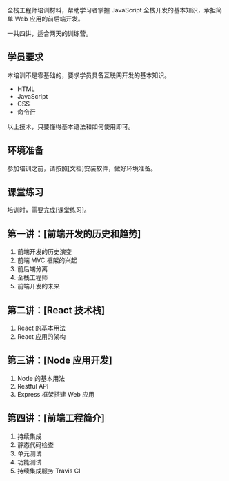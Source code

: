 全栈工程师培训材料，帮助学习者掌握 JavaScript 全栈开发的基本知识，承担简单 Web 应用的前后端开发。

一共四讲，适合两天的训练营。

## 学员要求

本培训不是零基础的，要求学员具备互联网开发的基本知识。

- HTML
- JavaScript
- CSS
- 命令行

以上技术，只要懂得基本语法和如何使用即可。

## 环境准备

参加培训之前，请按照[文档]安装软件，做好环境准备。

## 课堂练习

培训时，需要完成[课堂练习]。

## 第一讲：[前端开发的历史和趋势]

1. 前端开发的历史演变
2. 前端 MVC 框架的兴起
3. 前后端分离
4. 全栈工程师
5. 前端开发的未来

## 第二讲：[React 技术栈]

1. React 的基本用法
2. React 应用的架构

## 第三讲：[Node 应用开发]
1. Node 的基本用法
2. Restful API
3. Express 框架搭建 Web 应用

## 第四讲：[前端工程简介]
1. 持续集成
2. 静态代码检查
3. 单元测试
4. 功能测试
5. 持续集成服务 Travis CI
